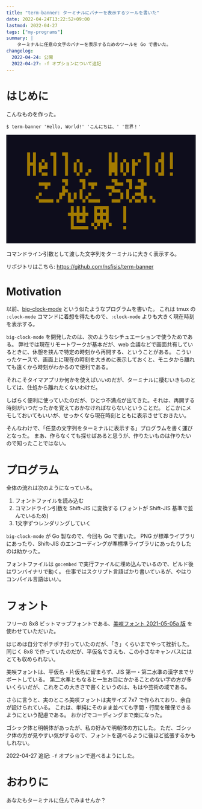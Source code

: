 ```yaml
---
title: "term-banner: ターミナルにバナーを表示するツールを書いた"
date: 2022-04-24T13:22:52+09:00
lastmod: 2022-04-27
tags: ["my-programs"]
summary: |
    ターミナルに任意の文字のバナーを表示するためのツールを Go で書いた。
changelog:
  2022-04-24: 公開
  2022-04-27: -f オプションについて追記
---
```




# はじめに

こんなものを作った。

```
$ term-banner 'Hello, World!' 'こんにちは、' '世界！'
```

![term-banner のスクリーンショット](https://raw.githubusercontent.com/nsfisis/term-banner/main/screenshot.png)

コマンドライン引数として渡した文字列をターミナルに大きく表示する。

リポジトリはこちら: https://github.com/nsfisis/term-banner



# Motivation

以前、[big-clock-mode](https://github.com/nsfisis/big-clock-mode) という似たようなプログラムを書いた。
これは tmux の `:clock-mode` コマンドに着想を得たもので、`:clock-mode` よりも大きく現在時刻を表示する。

`big-clock-mode` を開発したのは、次のようなシチュエーションで使うためである。
弊社では現在リモートワークが基本だが、web 会議などで画面共有しているときに、休憩を挟んで特定の時刻から再開する、ということがある。
こういったケースで、画面上に現在の時刻を大きめに表示しておくと、モニタから離れても遠くから時刻がわかるので便利である。

それこそタイマアプリか何かを使えばいいのだが、ターミナルに棲むいきものとしては、住処から離れたくないわけだ。

しばらく便利に使っていたのだが、ひとつ不満点が出てきた。それは、再開する時刻がいつだったかを覚えておかなければならないということだ。
どこかにメモしておいてもいいが、せっかくなら現在時刻とともに表示させておきたい。

そんなわけで、「任意の文字列をターミナルに表示する」プログラムを書く運びとなった。
まあ、作らなくても探せばあると思うが、作りたいものは作りたいので知ったことではない。



# プログラム

全体の流れは次のようになっている。

1. フォントファイルを読み込む
1. コマンドライン引数を Shift-JIS に変換する (フォントが Shift-JIS 基準で並んでいるため)
1. 1文字ずつレンダリングしていく

`big-clock-mode` が Go 製なので、今回も Go で書いた。
PNG が標準ライブラリにあったり、Shift-JIS のエンコーディングが準標準ライブラリにあったりしたのは助かった。

フォントファイルは `go:embed` で実行ファイルに埋め込んでいるので、ビルド後はワンバイナリで動く。
仕事ではスクリプト言語ばかり書いているが、やはりコンパイル言語はいい。



# フォント

フリーの 8x8 ビットマップフォントである、[美咲フォント 2021-05-05a 版](https://littlelimit.net/misaki.htm) を使わせていただいた。

はじめは自分でポチポチ打っていたのだが、「き」くらいまでやって挫折した。
同じく 8x8 で作っていたのだが、平仮名でさえも、この小さなキャンバスにはとても収められない。

美咲フォントは、平仮名・片仮名に留まらず、JIS 第一・第二水準の漢字までサポートしている。
第二水準ともなると一生お目にかかることのない字の方が多いくらいだが、これをこの大きさで書くというのは、もはや芸術の域である。

さらに言うと、実のところ美咲フォントは実サイズ 7x7 で作られており、余白が設けられている。
これは、単純にそのまま並べても字間・行間を確保できるようにという配慮である。
おかげでコーディングまで楽になった。

ゴシック体と明朝体があったが、私の好みで明朝体の方にした。
ただ、ゴシック体の方が見やすい気がするので、フォントを選べるように後ほど拡張するかもしれない。

2022-04-27 追記: `-f` オプションで選べるようにした。



# おわりに

あなたもターミナルに住んでみませんか？

